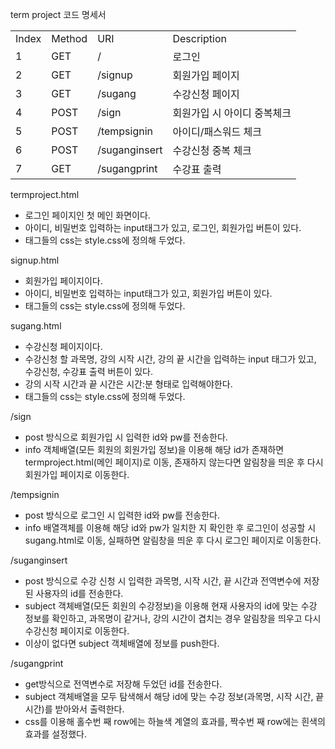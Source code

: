 term project 코드 명세서
<table>
  <tr><td>Index</td><td>Method</td><td>URI</td><td>Description</td></tr>
  <tr><td>1</td><td>GET</td><td>/</td><td>로그인</td></tr>
  <tr><td>2</td><td>GET</td><td>/signup</td><td>회원가입 페이지</td></tr>
  <tr><td>3</td><td>GET</td><td>/sugang</td><td>수강신청 페이지</td></tr>
  <tr><td>4</td><td>POST</td><td>/sign</td><td>회원가입 시 아이디 중복체크</td></tr>
  <tr><td>5</td><td>POST</td><td>/tempsignin</td><td>아이디/패스워드 체크</td></tr>
  <tr><td>6</td><td>POST</td><td>/suganginsert</td><td>수강신청 중복 체크</td></tr>
  <tr><td>7</td><td>GET</td><td>/sugangprint</td><td>수강표 출력</td></tr>
 </table>
   
termproject.html
- 로그인 페이지인 첫 메인 화면이다.
- 아이디, 비밀번호 입력하는 input태그가 있고, 로그인, 회원가입 버튼이 있다.
- 태그들의 css는 style.css에 정의해 두었다.

signup.html
- 회원가입 페이지이다.
- 아이디, 비밀번호 입력하는 input태그가 있고, 회원가입 버튼이 있다.
- 태그들의 css는 style.css에 정의해 두었다.

sugang.html
- 수강신청 페이지이다.
- 수강신청 할 과목명, 강의 시작 시간, 강의 끝 시간을 입력하는 input 태그가 있고, 수강신청, 수강표 출력 버튼이 있다.
- 강의 시작 시간과 끝 시간은 시간:분 형태로 입력해야한다.
- 태그들의 css는 style.css에 정의해 두었다.

/sign
- post 방식으로 회원가입 시 입력한 id와 pw를 전송한다.
- info 객체배열(모든 회원의 회원가입 정보)을 이용해 해당 id가 존재하면 termproject.html(메인 페이지)로 이동, 존재하지 않는다면 알림창을 띄운 후 다시 회원가입 페이지로 이동한다.

/tempsignin
- post 방식으로 로그인 시 입력한 id와 pw를 전송한다.
- info 배열객체를 이용해 해당 id와 pw가 일치한 지 확인한 후 로그인이 성공할 시 sugang.html로 이동, 실패하면 알림창을 띄운 후 다시 로그인 페이지로 이동한다.

/suganginsert
- post 방식으로 수강 신청 시 입력한 과목명, 시작 시간, 끝 시간과 전역변수에 저장된 사용자의 id를 전송한다.
- subject 객체배열(모든 회원의 수강정보)을 이용해 현재 사용자의 id에 맞는 수강 정보를 확인하고, 과목명이 같거나, 강의 시간이 겹치는 경우 알림창을 띄우고 다시 수강신청 페이지로 이동한다.
- 이상이 없다면 subject 객체배열에 정보를 push한다.

/sugangprint
- get방식으로 전역변수로 저장해 두었던 id를 전송한다.
- subject 객체배열을 모두 탐색해서 해당 id에 맞는 수강 정보(과목명, 시작 시간, 끝 시간)를 받아와서 출력한다.
- css를 이용해 홀수번 째 row에는 하늘색 계열의 효과를, 짝수번 째 row에는 흰색의 효과를 설정했다.

